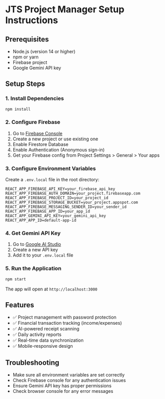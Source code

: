 # JTS Project Manager Setup Instructions

## Prerequisites
- Node.js (version 14 or higher)
- npm or yarn
- Firebase project
- Google Gemini API key

## Setup Steps

### 1. Install Dependencies
```bash
npm install
```

### 2. Configure Firebase
1. Go to [Firebase Console](https://console.firebase.google.com/)
2. Create a new project or use existing one
3. Enable Firestore Database
4. Enable Authentication (Anonymous sign-in)
5. Get your Firebase config from Project Settings > General > Your apps

### 3. Configure Environment Variables
Create a `.env.local` file in the root directory:

```env
REACT_APP_FIREBASE_API_KEY=your_firebase_api_key
REACT_APP_FIREBASE_AUTH_DOMAIN=your_project.firebaseapp.com
REACT_APP_FIREBASE_PROJECT_ID=your_project_id
REACT_APP_FIREBASE_STORAGE_BUCKET=your_project.appspot.com
REACT_APP_FIREBASE_MESSAGING_SENDER_ID=your_sender_id
REACT_APP_FIREBASE_APP_ID=your_app_id
REACT_APP_GEMINI_API_KEY=your_gemini_api_key
REACT_APP_APP_ID=default-app-id
```

### 4. Get Gemini API Key
1. Go to [Google AI Studio](https://makersuite.google.com/app/apikey)
2. Create a new API key
3. Add it to your `.env.local` file

### 5. Run the Application
```bash
npm start
```

The app will open at `http://localhost:3000`

## Features
- ✅ Project management with password protection
- ✅ Financial transaction tracking (income/expenses)
- ✅ AI-powered receipt scanning
- ✅ Daily activity reports
- ✅ Real-time data synchronization
- ✅ Mobile-responsive design

## Troubleshooting
- Make sure all environment variables are set correctly
- Check Firebase console for any authentication issues
- Ensure Gemini API key has proper permissions
- Check browser console for any error messages
